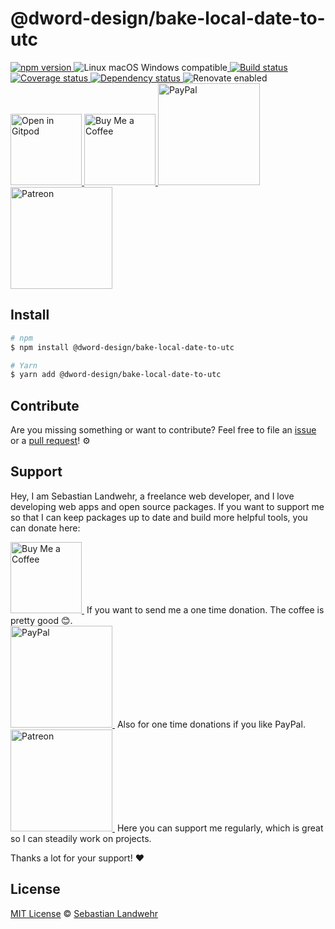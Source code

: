 <!-- TITLE/ -->
# @dword-design/bake-local-date-to-utc
<!-- /TITLE -->

<!-- BADGES/ -->
  <p>
    <a href="https://npmjs.org/package/@dword-design/bake-local-date-to-utc">
      <img
        src="https://img.shields.io/npm/v/@dword-design/bake-local-date-to-utc.svg"
        alt="npm version"
      >
    </a><img src="https://img.shields.io/badge/os-linux%20%7C%C2%A0macos%20%7C%C2%A0windows-blue" alt="Linux macOS Windows compatible"><a href="https://github.com/dword-design/bake-local-date-to-utc/actions">
      <img
        src="https://github.com/dword-design/bake-local-date-to-utc/workflows/build/badge.svg"
        alt="Build status"
      >
    </a><a href="https://codecov.io/gh/dword-design/bake-local-date-to-utc">
      <img
        src="https://codecov.io/gh/dword-design/bake-local-date-to-utc/branch/master/graph/badge.svg"
        alt="Coverage status"
      >
    </a><a href="https://david-dm.org/dword-design/bake-local-date-to-utc">
      <img src="https://img.shields.io/david/dword-design/bake-local-date-to-utc" alt="Dependency status">
    </a><img src="https://img.shields.io/badge/renovate-enabled-brightgreen" alt="Renovate enabled"><br/><a href="https://gitpod.io/#https://github.com/dword-design/bake-local-date-to-utc">
      <img
        src="https://gitpod.io/button/open-in-gitpod.svg"
        alt="Open in Gitpod"
        width="114"
      >
    </a><a href="https://www.buymeacoffee.com/dword">
      <img
        src="https://www.buymeacoffee.com/assets/img/guidelines/download-assets-sm-2.svg"
        alt="Buy Me a Coffee"
        width="114"
      >
    </a><a href="https://paypal.me/SebastianLandwehr">
      <img
        src="https://sebastianlandwehr.com/images/paypal.svg"
        alt="PayPal"
        width="163"
      >
    </a><a href="https://www.patreon.com/dworddesign">
      <img
        src="https://sebastianlandwehr.com/images/patreon.svg"
        alt="Patreon"
        width="163"
      >
    </a>
</p>
<!-- /BADGES -->

<!-- DESCRIPTION/ -->

<!-- /DESCRIPTION -->

<!-- INSTALL/ -->
## Install

```bash
# npm
$ npm install @dword-design/bake-local-date-to-utc

# Yarn
$ yarn add @dword-design/bake-local-date-to-utc
```
<!-- /INSTALL -->

<!-- LICENSE/ -->
## Contribute

Are you missing something or want to contribute? Feel free to file an [issue](https://github.com/dword-design/bake-local-date-to-utc/issues) or a [pull request](https://github.com/dword-design/bake-local-date-to-utc/pulls)! ⚙️

## Support

Hey, I am Sebastian Landwehr, a freelance web developer, and I love developing web apps and open source packages. If you want to support me so that I can keep packages up to date and build more helpful tools, you can donate here:

<p>
  <a href="https://www.buymeacoffee.com/dword">
    <img
      src="https://www.buymeacoffee.com/assets/img/guidelines/download-assets-sm-2.svg"
      alt="Buy Me a Coffee"
      width="114"
    >
  </a>&nbsp;If you want to send me a one time donation. The coffee is pretty good 😊.<br/>
  <a href="https://paypal.me/SebastianLandwehr">
    <img
      src="https://sebastianlandwehr.com/images/paypal.svg"
      alt="PayPal"
      width="163"
    >
  </a>&nbsp;Also for one time donations if you like PayPal.<br/>
  <a href="https://www.patreon.com/dworddesign">
    <img
      src="https://sebastianlandwehr.com/images/patreon.svg"
      alt="Patreon"
      width="163"
    >
  </a>&nbsp;Here you can support me regularly, which is great so I can steadily work on projects.
</p>

Thanks a lot for your support! ❤️

## License

[MIT License](https://opensource.org/licenses/MIT) © [Sebastian Landwehr](https://sebastianlandwehr.com)
<!-- /LICENSE -->
